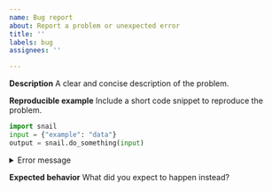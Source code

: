 ```yaml
---
name: Bug report
about: Report a problem or unexpected error
title: ''
labels: bug
assignees: ''

---
```


**Description**
A clear and concise description of the problem.

**Reproducible example**
Include a short code snippet to reproduce the problem.

```python
import snail
input = {"example": "data"}
output = snail.do_something(input)
```

<details><summary>Error message</summary>

```
Copy-paste a stack trace
```

</details>

**Expected behavior**
What did you expect to happen instead?
